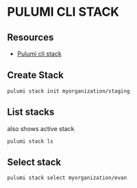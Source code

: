 # PULUMI CLI STACK

## Resources
- [Pulumi cli stack](https://www.pulumi.com/docs/reference/cli/pulumi_stack/)

## Create Stack

`pulumi stack init myorganization/staging`

## List stacks

also shows active stack

`pulumi stack ls`

## Select stack

`pulumi stack select myorganization/evan`
